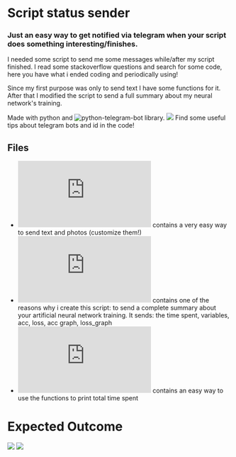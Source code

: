 # Script status sender
### Just an easy way to get notified via telegram when your script does something interesting/finishes.

I needed some script to send me some messages while/after my script finished. I read some stackoverflow questions and search for some code, here you have what i ended coding and periodically using!

Since my first purpose was only to send text I have some functions for it. After that I modified the script to send a full summary about my neural network's training. 

Made with python and ![python-telegram-bot library.](https://github.com/python-telegram-bot)
![](https://github.com/python-telegram-bot/logos/blob/master/logo-text/png/ptb-logo-text_1024.png)
Find some useful tips about telegram bots and id in the code!

## Files
- ![File functions.py](https://github.com/thebooort/script_status_sender/tree/master/functions.py)
 contains a very easy way to send text and photos (customize them!)
- ![Neural_Network_trainig_functions.py](https://github.com/thebooort/script_status_sender/tree/master/neural_network_training_summary.py)
 contains one of the reasons why i create this script: to send a complete summary about your artificial neural network training. It sends: the time spent, variables, acc, loss, acc graph, loss_graph
- ![example with time.py](https://github.com/thebooort/script_status_sender/tree/master/example_with_time.py)
 contains an easy way to use the functions to print total time spent

# Expected Outcome
![](https://github.com/thebooort/script_status_sender/blob/master/images/example1.png)
![](https://github.com/thebooort/script_status_sender/blob/master/images/example2.png)
